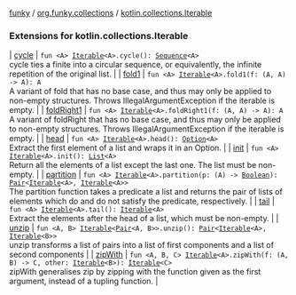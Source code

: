 [funky](../../index.md) / [org.funky.collections](../index.md) / [kotlin.collections.Iterable](.)

### Extensions for kotlin.collections.Iterable

| [cycle](cycle.md) | `fun <A> `[`Iterable`](https://kotlinlang.org/api/latest/jvm/stdlib/kotlin.collections/-iterable/index.html)`<A>.cycle(): `[`Sequence`](https://kotlinlang.org/api/latest/jvm/stdlib/kotlin.sequences/-sequence/index.html)`<A>`<br>cycle ties a finite into a circular sequence, or equivalently, the infinite repetition of the original list. |
| [fold1](fold1.md) | `fun <A> `[`Iterable`](https://kotlinlang.org/api/latest/jvm/stdlib/kotlin.collections/-iterable/index.html)`<A>.fold1(f: (A, A) -> A): A`<br>A variant of fold that has no base case, and thus may only be applied to non-empty structures. Throws IllegalArgumentException if the iterable is empty. |
| [foldRight1](fold-right1.md) | `fun <A> `[`Iterable`](https://kotlinlang.org/api/latest/jvm/stdlib/kotlin.collections/-iterable/index.html)`<A>.foldRight1(f: (A, A) -> A): A`<br>A variant of foldRight that has no base case, and thus may only be applied to non-empty structures. Throws IllegalArgumentException if the iterable is empty. |
| [head](head.md) | `fun <A> `[`Iterable`](https://kotlinlang.org/api/latest/jvm/stdlib/kotlin.collections/-iterable/index.html)`<A>.head(): `[`Option`](../../org.funky.option/-option/index.md)`<A>`<br>Extract the first element of a list and wraps it in an Option. |
| [init](init.md) | `fun <A> `[`Iterable`](https://kotlinlang.org/api/latest/jvm/stdlib/kotlin.collections/-iterable/index.html)`<A>.init(): `[`List`](https://kotlinlang.org/api/latest/jvm/stdlib/kotlin.collections/-list/index.html)`<A>`<br>Return all the elements of a list except the last one. The list must be non-empty. |
| [partition](partition.md) | `fun <A> `[`Iterable`](https://kotlinlang.org/api/latest/jvm/stdlib/kotlin.collections/-iterable/index.html)`<A>.partition(p: (A) -> `[`Boolean`](https://kotlinlang.org/api/latest/jvm/stdlib/kotlin/-boolean/index.html)`): `[`Pair`](https://kotlinlang.org/api/latest/jvm/stdlib/kotlin/-pair/index.html)`<`[`Iterable`](https://kotlinlang.org/api/latest/jvm/stdlib/kotlin.collections/-iterable/index.html)`<A>, `[`Iterable`](https://kotlinlang.org/api/latest/jvm/stdlib/kotlin.collections/-iterable/index.html)`<A>>`<br>The partition function takes a predicate a list and returns the pair of lists of elements which do and do not satisfy the predicate, respectively. |
| [tail](tail.md) | `fun <A> `[`Iterable`](https://kotlinlang.org/api/latest/jvm/stdlib/kotlin.collections/-iterable/index.html)`<A>.tail(): `[`Iterable`](https://kotlinlang.org/api/latest/jvm/stdlib/kotlin.collections/-iterable/index.html)`<A>`<br>Extract the elements after the head of a list, which must be non-empty. |
| [unzip](unzip.md) | `fun <A, B> `[`Iterable`](https://kotlinlang.org/api/latest/jvm/stdlib/kotlin.collections/-iterable/index.html)`<`[`Pair`](https://kotlinlang.org/api/latest/jvm/stdlib/kotlin/-pair/index.html)`<A, B>>.unzip(): `[`Pair`](https://kotlinlang.org/api/latest/jvm/stdlib/kotlin/-pair/index.html)`<`[`Iterable`](https://kotlinlang.org/api/latest/jvm/stdlib/kotlin.collections/-iterable/index.html)`<A>, `[`Iterable`](https://kotlinlang.org/api/latest/jvm/stdlib/kotlin.collections/-iterable/index.html)`<B>>`<br>unzip transforms a list of pairs into a list of first components and a list of second components |
| [zipWith](zip-with.md) | `fun <A, B, C> `[`Iterable`](https://kotlinlang.org/api/latest/jvm/stdlib/kotlin.collections/-iterable/index.html)`<A>.zipWith(f: (A, B) -> C, other: `[`Iterable`](https://kotlinlang.org/api/latest/jvm/stdlib/kotlin.collections/-iterable/index.html)`<B>): `[`Iterable`](https://kotlinlang.org/api/latest/jvm/stdlib/kotlin.collections/-iterable/index.html)`<C>`<br>zipWith generalises zip by zipping with the function given as the first argument, instead of a tupling function. |


